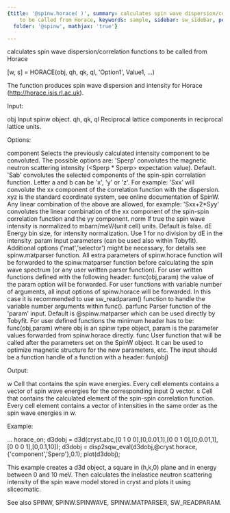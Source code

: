```yaml
---
{title: '@spinw.horace( )', summary: calculates spin wave dispersion/correlation functions
    to be called from Horace, keywords: sample, sidebar: sw_sidebar, permalink: spinw_horace.html,
  folder: '@spinw', mathjax: 'true'}

---
```

calculates spin wave dispersion/correlation functions to be called from Horace
 
[w, s] = HORACE(obj, qh, qk, ql, 'Option1', Value1, ...)
 
The function produces spin wave dispersion and intensity for Horace
(<a href=http://horace.isis.rl.ac.uk>http://horace.isis.rl.ac.uk</a>).
 
Input:
 
obj           Input spinw object.
qh, qk, ql    Reciprocal lattice components in reciprocal lattice units.
 
Options:
 
component Selects the previously calculated intensity component to be
          convoluted. The possible options are:
              'Sperp' convolutes the magnetic neutron scattering
                      intensity (<Sperp * Sperp> expectation value).
                      Default.
              'Sab'   convolutes the selected components of the spin-spin
                      correlation function. Letter a and b can be 'x',
                      'y' or 'z'. For example: 'Sxx' will convolute the
                      xx component of the correlation function with the
                      dispersion. xyz is the standard coordinate system,
                      see online documentation of SpinW.
          Any linear combination of the above are allowed, for example:
          'Sxx+2*Syy' convolutes the linear combination of the xx
          component of the spin-spin correlation function and the yy
          component.
norm      If true the spin wave intensity is normalized to mbarn/meV/(unit
          cell) units. Default is false.
dE        Energy bin size, for intensity normalization. Use 1 for no
          division by dE in the intensity.
param     Input parameters (can be used also within Tobyfit). Additional
          options ('mat','selector') might be necessary, for details see
          spinw.matparser function. All extra parameters of spinw.horace
          function will be forwarded to the spinw.matparser function before
          calculating the spin wave spectrum (or any user written parser
          function). For user written functions defined with the
          following header:
              func(obj,param)
          the value of the param option will be forwarded. For user
          functions with variable number of arguments, all input options
          of spinw.horace will be forwarded. In this case it is recommended
          to use sw_readparam() function to handle the variable number
          arguments within func().
parfunc   Parser function of the 'param' input. Default is
          @spinw.matparser which can be used directly by Tobyfit. For user
          defined functions the minimum header has to be:
              func(obj,param)
          where obj is an spinw type object, param is the parameter
          values forwarded from spinw.horace directly.
func      User function that will be called after the parameters set on
          the SpinW object. It can be used to optimize magnetic
          structure for the new parameters, etc. The input should be a
          function handle of a function with a header:
              fun(obj)
 
Output:
 
w         Cell that contains the spin wave energies. Every cell elements
          contains a vector of spin wave energies for the corresponding
          input Q vector.
s         Cell that contains the calculated element of the spin-spin
          correlation function. Every cell element contains a vector of
          intensities in the same order as the spin wave energies in w.
 
Example:
 
...
horace_on;
d3dobj = d3d(cryst.abc,[0 1 0 0],[0,0.01,1],[0 0 1 0],[0,0.01,1],[0 0 0 1],[0,0.1,10]);
d3dobj = disp2sqw_eval(d3dobj,@cryst.horace,{'component','Sperp'},0.1);
plot(d3dobj);
 
This example creates a d3d object, a square in (h,k,0) plane and in
energy between 0 and 10 meV. Then calculates the inelastice neutron
scattering intensity of the spin wave model stored in cryst and plots it
using sliceomatic.
 
See also SPINW, SPINW.SPINWAVE, SPINW.MATPARSER, SW_READPARAM.
 
